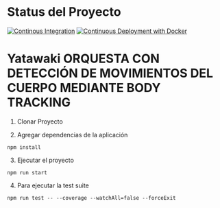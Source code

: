 # Status del Proyecto 
[![Continous Integration](https://github.com/AdrianCAmes/Yatawaki_Web/actions/workflows/ContinousIntegration.yml/badge.svg)](https://github.com/AdrianCAmes/Yatawaki_Web/actions/workflows/ContinousIntegration.yml)
[![Continuous Deployment with Docker](https://github.com/AdrianCAmes/Yatawaki_Web/actions/workflows/ContinuousDeployment.yml/badge.svg)](https://github.com/AdrianCAmes/Yatawaki_Web/actions/workflows/ContinuousDeployment.yml)

# Yatawaki ORQUESTA CON DETECCIÓN DE MOVIMIENTOS DEL CUERPO MEDIANTE BODY TRACKING

1. Clonar Proyecto

2. Agregar dependencias de la aplicación
```
npm install 
```

3. Ejecutar el proyecto
```
npm run start 
```
4. Para ejecutar la test suite
```
npm run test -- --coverage --watchAll=false --forceExit
```
